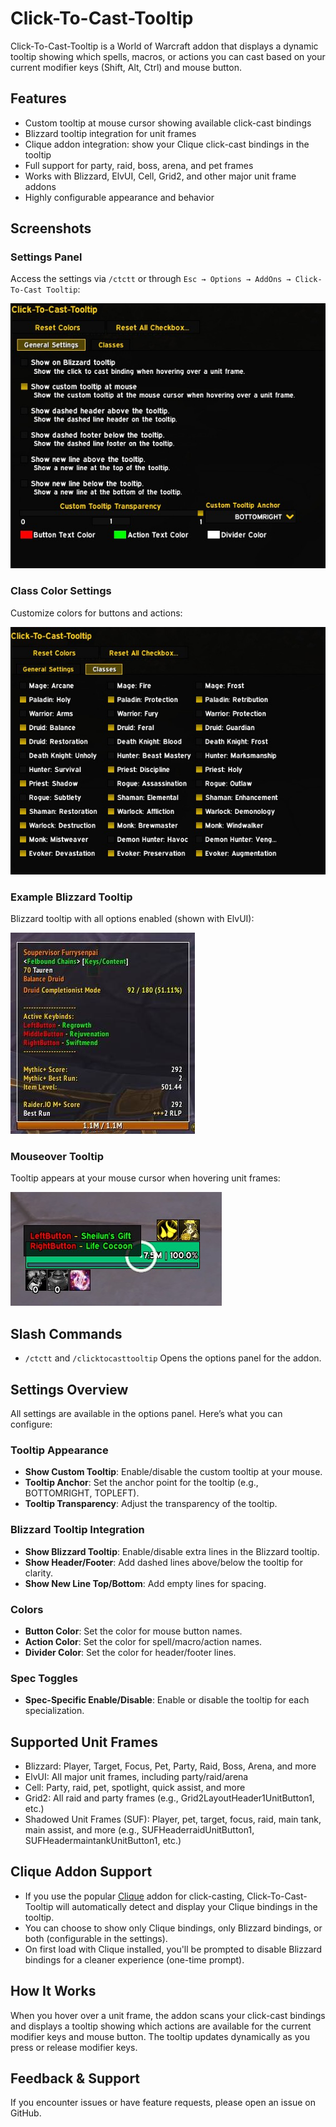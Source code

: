 # Click-To-Cast-Tooltip

Click-To-Cast-Tooltip is a World of Warcraft addon that displays a dynamic tooltip showing which spells, macros, or actions you can cast based on your current modifier keys (Shift, Alt, Ctrl) and mouse button.

## Features

- Custom tooltip at mouse cursor showing available click-cast bindings
- Blizzard tooltip integration for unit frames
- Clique addon integration: show your Clique click-cast bindings in the tooltip
- Full support for party, raid, boss, arena, and pet frames
- Works with Blizzard, ElvUI, Cell, Grid2, and other major unit frame addons
- Highly configurable appearance and behavior

## Screenshots

### Settings Panel

Access the settings via `/ctctt` or through `Esc → Options → AddOns → Click-To-Cast Tooltip`:

![Settings Panel](assets/settings.jpg)

### Class Color Settings

Customize colors for buttons and actions:

![Class Color Settings](assets/settings_classes.jpg)

### Example Blizzard Tooltip

Blizzard tooltip with all options enabled (shown with ElvUI):

![Example Blizzard Tooltip](assets/example_tooltip.jpg)

### Mouseover Tooltip

Tooltip appears at your mouse cursor when hovering unit frames:

![Mouseover Tooltip](assets/example_mouseover_tooltip.jpg)

## Slash Commands

- `/ctctt` and `/clicktocasttooltip`
  Opens the options panel for the addon.

## Settings Overview

All settings are available in the options panel. Here’s what you can configure:

### Tooltip Appearance

- **Show Custom Tooltip**: Enable/disable the custom tooltip at your mouse.
- **Tooltip Anchor**: Set the anchor point for the tooltip (e.g., BOTTOMRIGHT, TOPLEFT).
- **Tooltip Transparency**: Adjust the transparency of the tooltip.

### Blizzard Tooltip Integration

- **Show Blizzard Tooltip**: Enable/disable extra lines in the Blizzard tooltip.
- **Show Header/Footer**: Add dashed lines above/below the tooltip for clarity.
- **Show New Line Top/Bottom**: Add empty lines for spacing.

### Colors

- **Button Color**: Set the color for mouse button names.
- **Action Color**: Set the color for spell/macro/action names.
- **Divider Color**: Set the color for header/footer lines.

### Spec Toggles

- **Spec-Specific Enable/Disable**: Enable or disable the tooltip for each specialization.

## Supported Unit Frames

- Blizzard: Player, Target, Focus, Pet, Party, Raid, Boss, Arena, and more
- ElvUI: All major unit frames, including party/raid/arena
- Cell: Party, raid, pet, spotlight, quick assist, and more
- Grid2: All raid and party frames (e.g., Grid2LayoutHeader1UnitButton1, etc.)
- Shadowed Unit Frames (SUF): Player, pet, target, focus, raid, main tank, main assist, and more (e.g., SUFHeaderraidUnitButton1, SUFHeadermaintankUnitButton1, etc.)

## Clique Addon Support

- If you use the popular [Clique](https://www.curseforge.com/wow/addons/clique) addon for click-casting, Click-To-Cast-Tooltip will automatically detect and display your Clique bindings in the tooltip.
- You can choose to show only Clique bindings, only Blizzard bindings, or both (configurable in the settings).
- On first load with Clique installed, you'll be prompted to disable Blizzard bindings for a cleaner experience (one-time prompt).

## How It Works

When you hover over a unit frame, the addon scans your click-cast bindings and displays a tooltip showing which actions are available for the current modifier keys and mouse button. The tooltip updates dynamically as you press or release modifier keys.

## Feedback & Support

If you encounter issues or have feature requests, please open an issue on GitHub.
